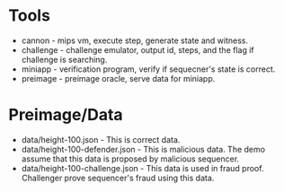 # Tools

- cannon - mips vm, execute step, generate state and witness.
- challenge - challenge emulator, output id, steps, and the flag if challenge is searching.
- miniapp - verification program, verify if sequecner's state is correct.
- preimage - preimage oracle, serve data for miniapp.

# Preimage/Data
 - data/height-100.json - This is correct data.
 - data/height-100-defender.json - This is malicious data. The demo assume that this data is proposed by malicious sequencer.
 - data/height-100-challenge.json - This data is used in fraud proof. Challenger prove sequencer's fraud using this data.
 